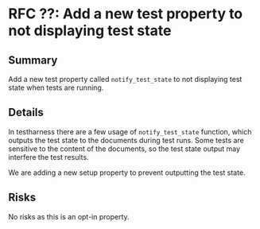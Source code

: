 # RFC ??: Add a new test property to not displaying test state

## Summary

Add a new test property called `notify_test_state` to not displaying
test state when tests are running.

## Details

In testharness there are a few usage of `notify_test_state` function,
which outputs the test state to the documents during test
runs. Some tests are sensitive to the content of the documents,
so the test state output may interfere the test results.

We are adding a new setup property to prevent outputting the
test state.

## Risks

No risks as this is an opt-in property.
